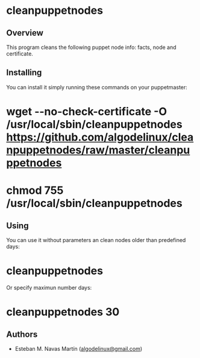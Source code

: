cleanpuppetnodes
================

Overview
--------

This program cleans the following puppet node info: facts, node and certificate.


Installing
----------

You can install it simply running these commands on your puppetmaster:

# wget --no-check-certificate -O /usr/local/sbin/cleanpuppetnodes https://github.com/algodelinux/cleanpuppetnodes/raw/master/cleanpuppetnodes  
# chmod 755 /usr/local/sbin/cleanpuppetnodes  


Using
----------

You can use it without parameters an clean nodes older than predefined days:

# cleanpuppetnodes

Or specify maximun number days:

# cleanpuppetnodes 30


## Authors

- Esteban M. Navas Martín (algodelinux@gmail.com)

